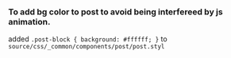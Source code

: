 ### To add bg color to post to avoid being interfereed by js animation.
added `.post-block { background: #ffffff; }`
to `source/css/_common/components/post/post.styl`
